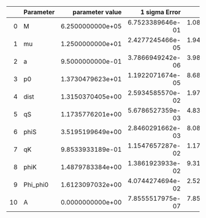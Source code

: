 |    | Parameter   |   parameter value |    1 sigma Error |   Relative Error |              SNR |
|---:|:------------|------------------:|-----------------:|-----------------:|-----------------:|
|  0 | M           |  6.2500000000e+05 | 6.7523389646e-01 | 1.0803742343e-06 | 5.4694083949e+01 |
|  1 | mu          |  1.2500000000e+01 | 2.4277245466e-05 | 1.9421796373e-06 | 5.4694083949e+01 |
|  2 | a           |  9.5000000000e-01 | 3.7866949242e-06 | 3.9859946571e-06 | 5.4694083949e+01 |
|  3 | p0          |  1.3730479623e+01 | 1.1922071674e-05 | 8.6829244145e-07 | 5.4694083949e+01 |
|  4 | dist        |  1.3150370405e+00 | 2.5934585570e-02 | 1.9721562794e-02 | 5.4694083949e+01 |
|  5 | qS          |  1.1735776201e+00 | 5.6786527359e-03 | 4.8387534313e-03 | 5.4694083949e+01 |
|  6 | phiS        |  3.5195199649e+00 | 2.8460291662e-03 | 8.0864129044e-04 | 5.4694083949e+01 |
|  7 | qK          |  9.8533933189e-01 | 1.1547657287e-02 | 1.1719472585e-02 | 5.4694083949e+01 |
|  8 | phiK        |  1.4879783384e+00 | 1.3861923933e-02 | 9.3159447116e-03 | 5.4694083949e+01 |
|  9 | Phi_phi0    |  1.6123097032e+00 | 4.0744274694e-02 | 2.5270749542e-02 | 5.4694083949e+01 |
| 10 | A           |  0.0000000000e+00 | 7.8555517975e-07 | 7.8555517975e-07 | 5.4694083949e+01 |